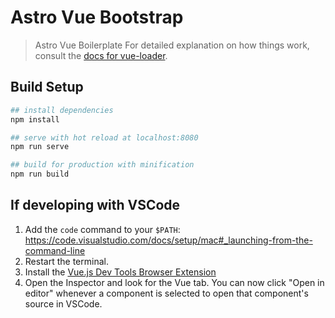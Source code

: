 # Astro Vue Bootstrap

> Astro Vue Boilerplate
For detailed explanation on how things work, consult the [docs for vue-loader](http://vuejs.github.io/vue-loader).

## Build Setup

``` bash
## install dependencies
npm install

## serve with hot reload at localhost:8080
npm run serve

## build for production with minification
npm run build
```

## If developing with VSCode
1. Add the `code` command to your `$PATH`: https://code.visualstudio.com/docs/setup/mac#_launching-from-the-command-line
2. Restart the terminal.
3. Install the [Vue.js Dev Tools Browser Extension](https://github.com/vuejs/vue-devtools)
4. Open the Inspector and look for the Vue tab. You can now click "Open in editor" whenever a component is selected to open that component's source in VSCode.

